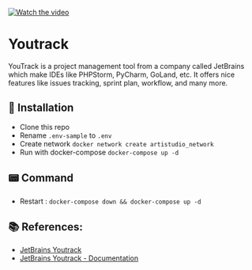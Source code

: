 [![Watch the video](https://img.youtube.com/vi/oHsa4fczuNk/maxresdefault.jpg)](https://www.youtube.com/watch?v=oHsa4fczuNk)

# Youtrack

YouTrack is a project management tool from a company called JetBrains which make IDEs like PHPStorm, PyCharm, GoLand, etc. It offers nice features like issues tracking, sprint plan, workflow, and many more.

## 📝 Installation
- Clone this repo
- Rename `.env-sample` to `.env`
- Create network `docker network create artistudio_network`
- Run with docker-compose `docker-compose up -d`

## 📟 Command
- Restart : `docker-compose down && docker-compose up -d`

## 📚 References:
* [JetBrains Youtrack](https://www.jetbrains.com/youtrack/)
* [JetBrains Youtrack - Documentation](https://www.jetbrains.com/youtrack/documentation/)